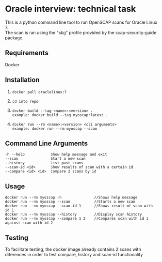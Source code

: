 # Oracle interview: technical task

This is a python command line tool to run OpenSCAP scans for Oracle Linux 7.<br>
The scan is ran using the "stig" profile provided by the scap-security-guide package.

## Requirements
Docker

## Installation 
1.     docker pull oraclelinux:7
2.     cd into repo
3.     docker build --tag <name>:<version> .
       example: docker build --tag myoscap:latest .
4.     docker run --rm <name>:<version> <cli arguments>
       example: docker run --rm myoscap --scan

## Command Line Arguments
    -h --help            Show help message and exit
    --scan               Start a new scan
    --history            List past scans
    --scan-id <id>       Show results of scan with a certain id
    --compare <id> <id>  Compare 2 scans by id

## Usage
    docker run --rm myoscap -h               //Shows help message
    docker run --rm myoscap --scan           //Starts a new scan
    docker run --rm myoscap --scan-id 1      //Shows result of scan with id 1
    docker run --rm myoscap --history        //Display scan history
    docker run --rm myoscap --compare 1 2    //Compares scan with id 1 against scan with id 2

## Testing
To facilitate testing, the docker image already contains 2 scans with diferences in order to test compare, history and scan-id functionality

